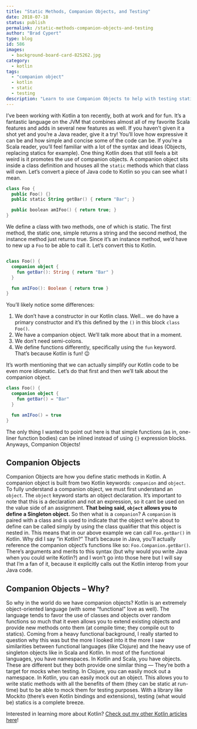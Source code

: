 ```yaml
---
title: "Static Methods, Companion Objects, and Testing"
date: 2018-07-18
status: publish
permalink: /static-methods-companion-objects-and-testing
author: "Brad Cypert"
type: blog
id: 586
images:
  - background-board-card-825262.jpg
category:
  - kotlin
tags:
  - "companion object"
  - kotlin
  - static
  - testing
description: "Learn to use Companion Objects to help with testing static methods in Kotlin. Find out how to make the most of your companion objects!"
---
```


I’ve been working with Kotlin a ton recently, both at work and for fun. It’s a fantastic language on the JVM that combines almost all of my favorite Scala features and adds in several new features as well. If you haven’t given it a shot yet and you’re a Java reader, give it a try! You’ll love how expressive it can be and how simple and concise some of the code can be. If you’re a Scala reader, you’ll feel familiar with a lot of the syntax and ideas (Objects, replacing statics for example). One thing Kotlin does that still feels a bit weird is it promotes the use of companion objects. A companion object sits inside a class definition and houses all the `static` methods which that class will own. Let’s convert a piece of Java code to Kotlin so you can see what I mean.

```kotlin
class Foo {
  public Foo() {}
  public static String getBar() { return "Bar"; }

  public boolean amIFoo() { return true; }
}
```

We define a class with two methods, one of which is static. The first method, the static one, simple returns a string and the second method, the instance method just returns true. Since it’s an instance method, we’d have to new up a `Foo` to be able to call it. Let’s convert this to Kotlin.

```kotlin

class Foo() {
  companion object {
    fun getBar(): String { return "Bar" }
  }

  fun amIFoo(): Boolean { return true }
}

```

You’ll likely notice some differences:

1. We don’t have a constructor in our Kotlin class. Well… we do have a primary constructor and it’s this defined by the `()` in this block `class Foo()`.
2. We have a companion object. We’ll talk more about that in a moment.
3. We don’t need semi-colons.
4. We define functions differently, specifically using the `fun` keyword. That’s because Kotlin is fun! 😉

It’s worth mentioning that we can actually simplify our Kotlin code to be even more idiomatic. Let’s do that first and then we’ll talk about the companion object.

```kotlin
class Foo() {
  companion object {
    fun getBar() = "Bar"
  }

  fun amIFoo() = true
}
```

The only thing I wanted to point out here is that simple functions (as in, one-liner function bodies) can be inlined instead of using `{}` expression blocks. Anyways, Companion Objects!

## Companion Objects

Companion Objects are how you define static methods in Kotlin. A companion object is built from two Kotlin keywords: `companion` and `object`. To fully understand a companion object, we must first understand an `object`. The `object` keyword starts an object declaration. It’s important to note that this is a declaration and not an expression, so it cant be used on the value side of an assignment. **That being said, `object` allows you to define a Singleton object.** So then what is a `companion`? A `companion` is paired with a class and is used to indicate that the object we’re about to define can be called simply by using the class qualifier that this object is nested in. This means that in our above example we can call `Foo.getBar()` in Kotlin. Why did I say “in Kotlin?” That’s because in Java, you’ll actually reference the companion object’s functions like so: `Foo.Companion.getBar()`. There’s arguments and merits to this syntax (but why would you write Java when you could write Kotlin?) and I won’t go into those here but I will say that I’m a fan of it, because it explicitly calls out the Kotlin interop from your Java code.

## Companion Objects – Why?

So why in the world do we have companion objects? Kotlin is an extremely object-oriented language (with some “functional” love as well). The language tends to favor the use of classes and objects over random functions so much that it even allows you to extend existing objects and provide new methods onto them (at compile time; they compile out to statics). Coming from a heavy functional background, I really started to question why this was but the more I looked into it the more I saw similarities between functional languages (like Clojure) and the heavy use of singleton objects like in Scala and Kotlin. In most of the functional languages, you have namespaces. In Kotlin and Scala, you have objects. These are different but they both provide one similar thing — They’re both a target for mocks when testing. In Clojure, you can easily mock out a namespace. In Kotlin, you can easily mock out an object. This allows you to write static methods with all the benefits of them (they can be static at run-time) but to be able to mock them for testing purposes. With a library like Mockito (there’s even Kotlin bindings and extensions), testing (what would be) statics is a complete breeze.

Interested in learning more about Kotlin? [Check out my other Kotlin articles here](http://www.bradcypert.com/category/kotlin/)!
